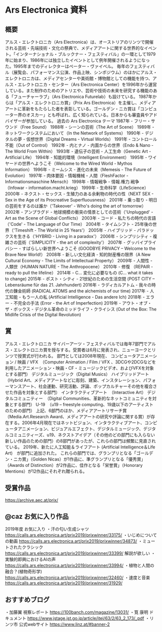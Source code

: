# Ars Electronica 資料

## 概要
アルス・エレクトロニカ（Ars Electronica）は、オーストリアのリンツで開催される芸術・先端技術・文化の祭典で、メディアアートに関する世界的なイベント。「インターナショナル・ブルックナー・フェスティバル」の一環として1979年に始まり、1986年には独立したイベントとして例年開催されるようになった。1995年までのディレクターはペーター・ヴァイベル。
毎年のフェスティバル（展覧会、パフォーマンス公演、作品上映、シンポジウム）のほかにアルス・エレクトロニカは、メディアセンターや美術館・博物館としての機能を持つ、アルス・エレクトロニカ・センター（Ars Electronica Center）を1996年から運営している。また制作のためのアトリエや、芸術や技術の未来を研究する機能のある「フューチャーラブ」（Ars Electronica Futurelab）も設けている。
1987年からは「アルス・エレクトロニカ賞」（Prix Ars Electronica）を主催し、メディアアートに革新をもたらした者を表彰している。ゴールデン・ニカ賞は「コンピューター界のオスカー」とも呼ばれ、広く知られている。日本からも審査員やアドバイザーが参加している。
過去の Ars Electronica テーマ
1987年 - フリー・サウンド（Free Sound）
1988年 - シーンの芸術（The Art of Scene）
1989年 - ネットワークシステムにおいて（In the Network of Systems）
1990年 - デジタルの夢 - 仮想世界（Digital Dreams - Virtual Worlds）
1991年 - コントロール不能（Out of Control）
1992年 - 内とナノ - 内面からの世界（Endo & Nano - The World From Within）
1993年 - 遺伝子の芸術 - 人工生命（Genetic Art - Artificial Life）
1994年 - 知能的環境（Intelligent Environment）
1995年 - ワイヤードの世界へようこそ（Welcome to the Wired World - Mythos Information）
1996年 - ミームシス - 進化の未来（Memesis - The Future of Evolution）
1997年 - 肉体要因 - 情報機械・人間（FleshFactor - Informationsmaschine Mensch）
1998年 - 情報戦争 - 情報.権力.戦争（Infowar - information.macht.krieg）
1999年 - 生命科学（LifeScience）
2000年 - ネクスト・セックス - 生殖力のある余剰物の時代の性（NEXT SEX - Sex in the Age of its Procreative Superfluousness）
2001年 - 乗っ取り - 明日の芸術をするのは誰か（'Takeover' - Who's doing the art of tomorrow）
2002年 - アンプラグド - 地球規模の衝突の情景としての芸術（'Unplugged' - Art as the Scene of Global Conflicts）
2003年 - コード - 私たちの時代の言語（'Code' - The Language of Our Time）
2004年 - タイムシフト - 25年後の世界（'Timeshift - The World in 25 Years'）
2005年 - ハイブリッド - パラドックスを生きる（'HYBRID - Living in a paradox'）
2006年 - シンプリシティ - 複雑さの芸術（'SIMPLICITY - the art of complexity'）
2007年 - グッバイプライバシー - すばらしい新世界へようこそ (GOODBYE PRIVACY – Welcome to the Brave New World!）
2008年 - 新しい文化経済 - 知的財産権の限界（A New Cultural Economy - The Limits of Intellectual Property）
2009年 - 人間性 - 人類世（HUMAN NATURE - The Anthropocene）
2010年 - 修復 （REPAIR - ready to pull the lifeline）
2014年 - C… 変化に必要なもの (C… what it takes to change)
2015年 - ポスト・シティ - 21世紀のための生活空間 (POST CITY – Lebensräume für das 21. Jahrhundert)
2016年 - ラディカルアトム - 我々の時代の錬金術師 (RADICAL ATOMS and the alchemists of our time)
2017年 - 人工知能 - もう一人の私 (Artificial Intelligence - Das andere Ich)
2018年 - エラー - 不完全の手法 (Error - the Art of Imperfection)
2019年 - アウト・オブ・ザ・ボックス - デジタル革命のミッドライフ・クライシス (Out of the Box: The Midlife Crisis of the Digital Revolution)


## 賞
アルス・エレクトロニカ サイバーアーツ・フェスティバルでは毎年7部門でアルス・エレクトロニカ賞を授与する。受賞者は6月に発表され、ニューヨークとリンツで授賞式が行われる。
部門としては2008年現在、
コンピュータアニメーション / 映画 / VFX　（Computer Animation / Film / VFX 、3DCGや2DCGなどを利用したアニメーション・映画・CF・ミュージックビデオ、およびVFXを対象とする部門）
デジタルミュージック（Digital Musics）
ハイブリッドアート　（Hybrid Art、メディアアートなどに彫刻、建築、インスタレーション、パフォーマンスアート、社会運動、研究活動、評論、ポップカルチャーその他を複合させた作品を対象とする部門）
インタラクティブアート　（Interactive Art）
デジタルコミュニティー　（Digital Communities、革新的なネットコミュニティを対象とする部門）
U-19　（u19 – freestyle computing、19歳以下のアーティストのための部門）
上記、6部門のほか、メディアアートリサーチ賞（Media.Art.Research Award、メディアアートの研究や評論に関する賞）が存在する。2006年4月現在ではネットビジョン、インタラクティブアート、コンピュータアニメーション、ビジュアルエフェクト、デジタルミュージック、デジタルコミュニティーズ、u19、ネクストアイデア（その他のどの部門にも入らない新しい作品のための部門）の8部門があったが、これらの部門は頻繁に見直されている。 2019年、新たに人工知能＆ライフアート (Artificial Intelligence＆Life Art)　が部門に追加された。
これらの部門では、グランプリとなる「ゴールデン・ニカ賞」（Golden Nicas）が1作品に、準グランプリとなる「優秀賞」（Awards of Distinction）が2作品に、佳作となる「栄誉賞」（Honorary Mentions）が12作品にそれぞれ贈られる。

## 受賞作品
https://archive.aec.at/prix/

## @caz お気に入り作品
2019年度 お気に入り
・汗の匂い生成シャツ
https://calls.ars.electronica.art/prix2019/prixwinner/33175/
・いじめについての動画
https://calls.ars.electronica.art/prix2019/prixwinner/34873/
・ミュートされたクラシック
https://calls.ars.electronica.art/prix2019/prixwinner/33399/
解説が欲しい
・実験的即興におけるAIの声
https://calls.ars.electronica.art/prix2019/prixwinner/33994/
・植物と人間の融合？(植物奇形学)
https://calls.ars.electronica.art/prix2019/prixwinner/32460/
・速度と音楽
https://calls.ars.electronica.art/prix2019/prixwinner/31929/


## おすすめブログ
・加藤翼 視察レポート
https://100banch.com/magazine/13031/
・筧 康明 ドキュメント
https://www.jstage.jst.go.jp/article/itej/63/2/63_2_173/_pdf
・リンツ市 公式webサイト
https://www.linz.at/#banner-2


